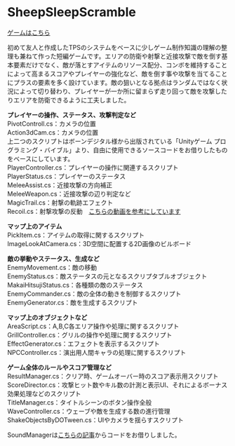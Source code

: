 # SheepSleepScramble

[ゲームはこちら](https://unityroom.com/games/sheepsleepscramble)

初めて友人と作成したTPSのシステムをベースに少しゲーム制作知識の理解の整理も兼ねて作った短編ゲームです。エリアの防衛や射撃と近接攻撃で敵を倒す基本要素だけでなく、敵が落とすアイテムのリソース配分、コンボを維持することによって高まるスコアやプレイヤーの強化など、敵を倒す事や攻撃を当てることにプラスの要素を多く設けています。敵の狙いとなる拠点はランダムではなく状況によって切り替わり、プレイヤーが一か所に留まらず走り回って敵を攻撃したりエリアを防衛できるように工夫しました。

**プレイヤーの操作、ステータス、攻撃判定など**  
PivotControll.cs：カメラの位置  
Action3dCam.cs：カメラの位置  
上二つのスクリプトはボーンデジタル様から出版されている「Unityゲーム プログラミング・バイブル」より、自由に使用できるソースコードをお借りしたものをベースにしています。  
PlayerController.cs：プレイヤーの操作に関連するスクリプト  
PlayerStatus.cs：プレイヤーのステータス  
MeleeAssist.cs：近接攻撃の方向補正  
MeleeWeapon.cs：近接攻撃の辺り判定など  
MagicTrail.cs：射撃の軌跡エフェクト  
Recoil.cs：射撃攻撃の反動　[こちらの動画を参考にしています](https://youtu.be/geieixA4Mqc)


**マップ上のアイテム**  
PickItem.cs：アイテムの取得に関するスクリプト  
ImageLookAtCamera.cs：3D空間に配置する2D画像のビルボード  


**敵の挙動やステータス、生成など**  
EnemyMovement.cs：敵の移動  
EnemyStatus.cs：敵ステータスの元となるスクリプタブルオブジェクト  
MakaiHitsujiStatus.cs：各種類の敵のステータス  
EnemyCommander.cs：敵の全体の動きを制御するスクリプト  
EnemyGenerator.cs：敵を生成するスクリプト  


**マップ上のオブジェクトなど**  
AreaScript.cs：A,B,C各エリア操作や処理に関するスクリプト  
GrillController.cs：グリルの操作や処理に関するスクリプト  
EffectGenerator.cs：エフェクトを表示するスクリプト  
NPCController.cs：演出用人間キャラの処理に関するスクリプト  


**ゲーム全体のルールやスコア管理など**  
ResultManager.cs：クリア時、ゲームオーバー時のスコア表示用スクリプト  
ScoreDirector.cs：攻撃ヒット数やキル数の計測と表示UI、それによるボーナス効果処理などのスクリプト  
TitleManager.cs：タイトルシーンのボタン操作全般  
WaveController.cs：ウェーブや敵を生成する数の進行管理  
ShakeObjectsByDOTween.cs：UIやカメラを揺らすスクリプト  

SoundManagerは[こちらの記事]( https://i-school.memo.wiki/d/SoundManager%A4%C7%A5%B2%A1%BC%A5%E0%C6%E2%A4%CE%B2%BB%B8%BB%A4%F2%B4%C9%CD%FD%A4%B9%A4%EB
)からコードをお借りしました。
